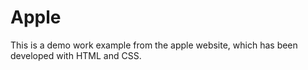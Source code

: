 # Apple
This is a demo work example from the apple website, which has been developed with HTML and CSS.
